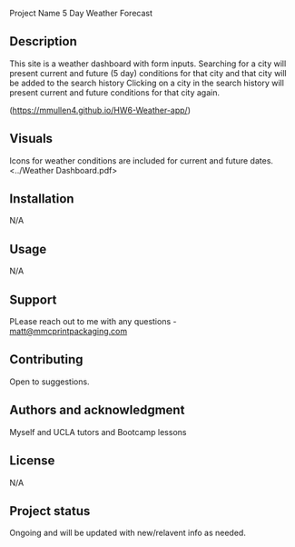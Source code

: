 Project Name
5 Day Weather Forecast

## Description
This site is a weather dashboard with form inputs.  Searching for a city will present current and future (5 day) conditions for that city and that city will be added to the search history
Clicking on a city in the search history will present current and future conditions for that city again.

(https://mmullen4.github.io/HW6-Weather-app/)

## Visuals
Icons for weather conditions are included for current and future dates.
<../Weather Dashboard.pdf>

## Installation
N/A

## Usage
N/A

## Support
PLease reach out to me with any questions -
matt@mmcprintpackaging.com

## Contributing
Open to suggestions.

## Authors and acknowledgment
Myself and UCLA tutors and Bootcamp lessons

## License
N/A

## Project status
Ongoing and will be updated with new/relavent info as needed.
